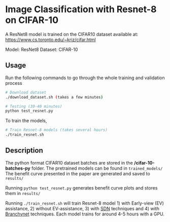 
# Image Classification with Resnet-8 on CIFAR-10

A ResNet8 model is trained on the CIFAR10 dataset available at:
https://www.cs.toronto.edu/~kriz/cifar.html

Model: ResNet8
Dataset: CIFAR-10

## Usage

Run the following commands to go through the whole training and validation process

``` Bash
# Download dataset
./download_dataset.sh (takes a few minutes)

# Testing (30-40 minutes)
python test_resnet.py

```

To train the models,
```Bash
# Train Resnet-8 models (takes several hours)
./train_resnet.sh 

```

## Description
The python format CIFAR10 dataset batches are stored in the __/cifar-10-batches-py__ folder.
The pretrained models can be found in `trained_models/`
The benefit curve presented in the paper are generated and saved to `results/` 

Running `python test_resnet.py` generates benefit curve plots and stores them in `results/`

Running `./train_resnet.sh` will train Resnet-8 model 1) with Early-view (EV) assistance, 2) without EV-assistance, 3) with [SDN](https://arxiv.org/abs/1810.07052) techniques and 4) with [Branchynet](https://arxiv.org/abs/1709.01686) techniques. Each model trains for around 4-5 hours with a GPU. 




